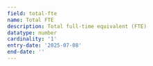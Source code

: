 ```yaml
---
field: total-fte
name: Total FTE
description: Total full-time equivalent (FTE)
datatype: number
cardinality: '1'
entry-date: '2025-07-08'
end-date: ''
---
```

